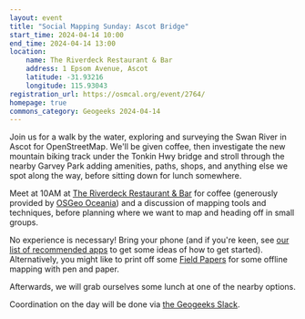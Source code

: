 ```yaml
---
layout: event
title: "Social Mapping Sunday: Ascot Bridge"
start_time: 2024-04-14 10:00
end_time: 2024-04-14 13:00
location:
    name: The Riverdeck Restaurant & Bar
    address: 1 Epsom Avenue, Ascot
    latitude: -31.93216
    longitude: 115.93043
registration_url: https://osmcal.org/event/2764/
homepage: true
commons_category: Geogeeks 2024-04-14
---
```


Join us for a walk by the water, exploring and surveying the Swan River in Ascot for OpenStreetMap. We'll be given coffee, then investigate the new mountain biking track under the Tonkin Hwy bridge and stroll through the nearby Garvey Park adding amenities, paths, shops, and anything else we spot along the way, before sitting down for lunch somewhere.

Meet at 10AM at [The Riverdeck Restaurant & Bar](https://www.swanriverhotel.com.au/restaurant) for coffee (generously provided by [OSGeo Oceania](https://osgeo-oceania.org)) and a discussion of mapping tools and techniques, before planning where we want to map and heading off in small groups.

No experience is necessary! Bring your phone (and if you're keen, see [our list of recommended apps](https://wiki.openstreetmap.org/wiki/Perth/Social_Mapping_Sunday#Getting_Started) to get some ideas of how to get started). Alternatively, you might like to print off some [Field Papers](https://fieldpapers.org) for some offline mapping with pen and paper.

Afterwards, we will grab ourselves some lunch at one of the nearby options.

Coordination on the day will be done via [the Geogeeks Slack](https://join.slack.com/t/geogeeks/shared_invite/zt-13fnotoqb-YkyMTmvwZEB_nDUis_30hw).
